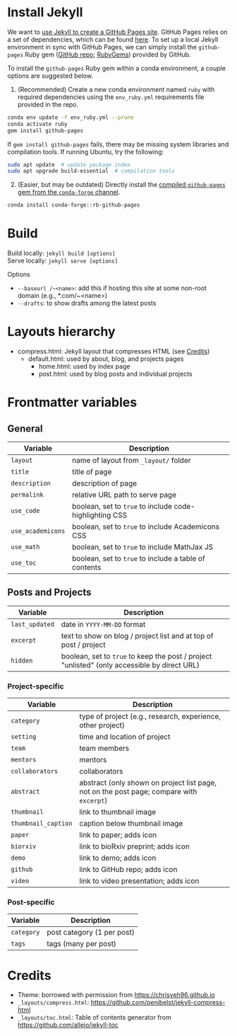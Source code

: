 # Install Jekyll

We want to [use Jekyll to create a GitHub Pages site](https://docs.github.com/en/free-pro-team@latest/github/working-with-github-pages/setting-up-a-github-pages-site-with-jekyll). GitHub Pages relies on a set of dependencies, which can be found [here](https://pages.github.com/versions/). To set up a local Jekyll environment in sync with GitHub Pages, we can simply install the `github-pages` Ruby gem ([GitHub repo](https://github.com/github/pages-gem); [RubyGems](https://rubygems.org/gems/github-pages)) provided by GitHub.

To install the `github-pages` Ruby gem within a conda environment, a couple options are suggested below.

1. (Recommended) Create a new conda environment named `ruby` with required dependencies using the `env_ruby.yml` requirements file provided in the repo.

```bash
conda env update -f env_ruby.yml --prune
conda activate ruby
gem install github-pages
```

If `gem install github-pages` fails, there may be missing system libraries and compilation tools. If running Ubuntu, try the following:

```bash
sudo apt update  # update package index
sudo apt upgrade build-essential  # compilation tools
```

2. (Easier, but may be outdated) Directly install the [compiled `github-pages` gem from the `conda-forge` channel](https://anaconda.org/conda-forge/rb-github-pages).

```bash
conda install conda-forge::rb-github-pages
```

# Build

Build locally: `jekyll build [options]`  
Serve locally: `jekyll serve [options]`

Options
- `--baseurl /~<name>`: add this if hosting this site at some non-root domain (e.g., *.com/~\<name\>)
- `--drafts`: to show drafts among the latest posts

# Layouts hierarchy

- compress.html: Jekyll layout that compresses HTML (see [Credits](#Credits))
  - default.html: used by about, blog, and projects pages
    - home.html: used by index page
    - post.html: used by blog posts and individual projects

# Frontmatter variables

## General

Variable            | Description
------------------- | -----------
`layout`            | name of layout from `_layout/` folder
`title`             | title of page
`description`       | description of page
`permalink`         | relative URL path to serve page
`use_code`          | boolean, set to `true` to include code-highlighting CSS
`use_academicons`   | boolean, set to `true` to include Academicons CSS
`use_math`          | boolean, set to `true` to include MathJax JS
`use_toc`           | boolean, set to `true` to include a table of contents

## Posts and Projects

Variable            | Description
------------------- | -----------
`last_updated`      | date in `YYYY-MM-DD` format
`excerpt`           | text to show on blog / project list and at top of post / project
`hidden`            | boolean, set to `true` to keep the post / project "unlisted" (only accessible by direct URL)

### Project-specific

Variable            | Description
------------------- | -----------
`category`          | type of project (e.g., research, experience, other project)
`setting`           | time and location of project
`team`              | team members
`mentors`           | mentors
`collaborators`     | collaborators
`abstract`          | abstract (only shown on project list page, not on the post page; compare with `excerpt`)
`thumbnail`         | link to thumbnail image
`thumbnail_caption` | caption below thumbnail image
`paper`             | link to paper; adds icon
`biorxiv`           | link to bioRxiv preprint; adds icon
`demo`              | link to demo; adds icon
`github`            | link to GitHub repo; adds icon
`video`             | link to video presentation; adds icon

### Post-specific

Variable            | Description
------------------- | -----------
`category`          | post category (1 per post)
`tags`              | tags (many per post)

# Credits

- Theme: borrowed with permission from https://chrisyeh96.github.io
- `_layouts/compress.html`: https://github.com/penibelst/jekyll-compress-html
- `_layouts/toc.html`: Table of contents generator from https://github.com/allejo/jekyll-toc